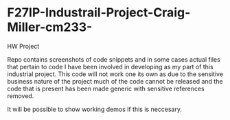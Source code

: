 # F27IP-Industrail-Project-Craig-Miller-cm233-
HW Project

Repo contains screenshots of code snippets and in some cases actual files that pertain to code I have been involved in developing as my part of this industrial project.
This code will not work one its own as due to the sensitive business nature of the project much of the code cannot be released and the code that is present has been made generic with sensitive references removed.

It will be possible to show working demos if this is neccesary.
